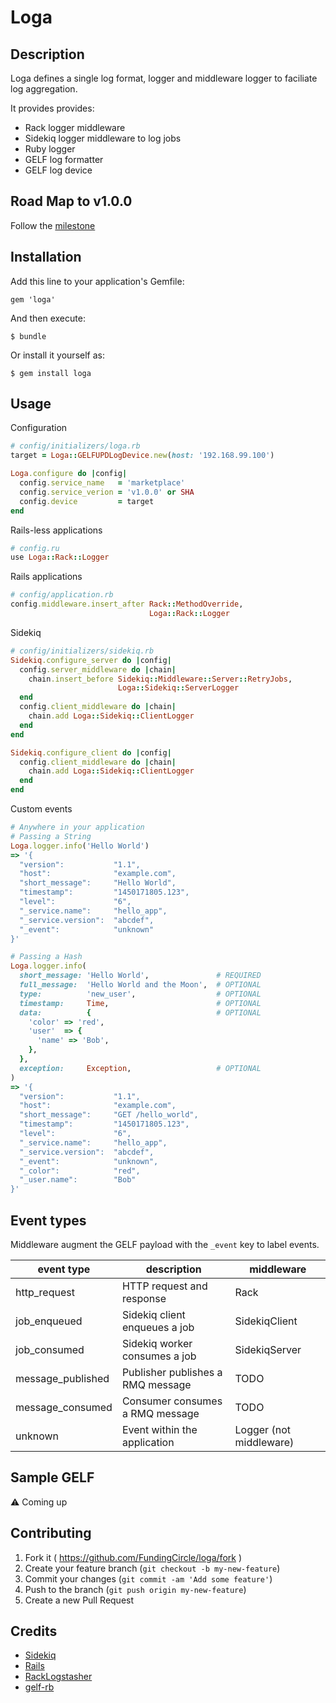 # Loga

## Description
Loga defines a single log format, logger and middleware logger
to faciliate log aggregation.

It provides provides:
- Rack logger middleware
- Sidekiq logger middleware to log jobs
- Ruby logger
- GELF log formatter
- GELF log device

## Road Map to v1.0.0

Follow the [milestone](https://github.com/FundingCircle/loga/milestones/The%20road%20to%20v1.0.0)

## Installation

Add this line to your application's Gemfile:

    gem 'loga'

And then execute:

    $ bundle

Or install it yourself as:

    $ gem install loga

## Usage

Configuration
```ruby
# config/initializers/loga.rb
target = Loga::GELFUPDLogDevice.new(host: '192.168.99.100')

Loga.configure do |config|
  config.service_name   = 'marketplace'
  config.service_verion = 'v1.0.0' or SHA
  config.device         = target
end
```

Rails-less applications
```ruby
# config.ru
use Loga::Rack::Logger
```

Rails applications
```ruby
# config/application.rb
config.middleware.insert_after Rack::MethodOverride,
                               Loga::Rack::Logger
```

Sidekiq
```ruby
# config/initializers/sidekiq.rb
Sidekiq.configure_server do |config|
  config.server_middleware do |chain|
    chain.insert_before Sidekiq::Middleware::Server::RetryJobs,
                        Loga::Sidekiq::ServerLogger
  end
  config.client_middleware do |chain|
    chain.add Loga::Sidekiq::ClientLogger
  end
end

Sidekiq.configure_client do |config|
  config.client_middleware do |chain|
    chain.add Loga::Sidekiq::ClientLogger
  end
end
```

Custom events
```ruby
# Anywhere in your application
# Passing a String
Loga.logger.info('Hello World')
=> '{
  "version":           "1.1",
  "host":              "example.com",
  "short_message":     "Hello World",
  "timestamp":         "1450171805.123",
  "level":             "6",
  "_service.name":     "hello_app",
  "_service.version":  "abcdef",
  "_event":            "unknown"
}'

# Passing a Hash
Loga.logger.info(
  short_message: 'Hello World',               # REQUIRED
  full_message:  'Hello World and the Moon',  # OPTIONAL
  type:          'new_user',                  # OPTIONAL
  timestamp:     Time,                        # OPTIONAL
  data:          {                            # OPTIONAL
    'color' => 'red',
    'user'  => {
      'name' => 'Bob',
    },
  },
  exception:     Exception,                   # OPTIONAL
)
=> '{
  "version":           "1.1",
  "host":              "example.com",
  "short_message":     "GET /hello_world",
  "timestamp":         "1450171805.123",
  "level":             "6",
  "_service.name":     "hello_app",
  "_service.version":  "abcdef",
  "_event":            "unknown",
  "_color":            "red",
  "_user.name":        "Bob"
}'
```

## Event types
Middleware augment the GELF payload with the `_event` key to label events.

| event type        | description                       | middleware              |
|-------------------|-----------------------------------|-------------------------|
| http_request      | HTTP request and response         | Rack                    |
| job_enqueued      | Sidekiq client enqueues a job     | SidekiqClient           |
| job_consumed      | Sidekiq worker consumes a job     | SidekiqServer           |
| message_published | Publisher publishes a RMQ message | TODO                    |
| message_consumed  | Consumer consumes a RMQ message   | TODO                    |
| unknown           | Event within the application      | Logger (not middleware) |

## Sample GELF

:warning: Coming up

## Contributing

1. Fork it ( https://github.com/FundingCircle/loga/fork )
2. Create your feature branch (`git checkout -b my-new-feature`)
3. Commit your changes (`git commit -am 'Add some feature'`)
4. Push to the branch (`git push origin my-new-feature`)
5. Create a new Pull Request

## Credits
- [Sidekiq](https://github.com/mperham/sidekiq)
- [Rails](https://github.com/rails/rails)
- [RackLogstasher](https://github.com/alphagov/rack-logstasher)
- [gelf-rb](https://github.com/Graylog2/gelf-rb)
